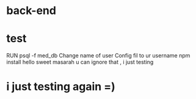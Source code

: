 # back-end

test
=======
RUN psql -f med_db
Change name of user  Config fil to ur username 
npm install 
hello sweet masarah 
u can ignore that , i just testing

i just testing again =)
=======